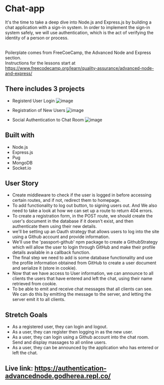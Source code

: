 # Chat-app
It's the time to take a deep dive into Node.js and Express.js by building a chat application with a sign-in system.
In order to implement the sign-in system safely, we will use authentication, which is the act of verifying the identity of a person or process.

<br>Poilerplate comes from FreeCoeCamp, the Advanced Node and Express section. 
<br>Instructions for the lessons start at https://www.freecodecamp.org/learn/quality-assurance/advanced-node-and-express/


## There includes 3 projects
- Registerd User Login
![image](https://user-images.githubusercontent.com/99662300/172035670-8f7d8a59-0403-4d2b-8e9a-6116497ac229.png)

- Registration of New Users
![image](https://user-images.githubusercontent.com/99662300/172035678-a447c432-3134-4c49-8350-6308e6f20818.png)

- Social Authentication to Chat Room
![image](https://user-images.githubusercontent.com/99662300/172035682-72b504d6-f301-4931-9eda-f111a11f63ce.png)


## Built with
- Node.js
- Express.js
- Pug
- MongoDB
- Socket.io


## User Story
- Create middleware to check if the user is logged in before accessing certain routes, and if not, redirect them to homepage.
- To add functionality to log out button, to signing users out. And We also need to take a look at how we can set up a route to return 404 errors.
- To create a registration form, in the POST route, we should create the user's document in the database if it doesn't exist, and then authenticate them using their new details.
- we'll be setting up an Oauth strategy that allows users to log into the site using a Github account and provide information.
- We'll use the 'passport-github' npm package to create a GithubStrategy which will allow the user to login through GitHub and make their profile details available in a callback function.
- The final step we need to add is some database functionality and use the profile information obtained from GitHub to create a user document and serialize it (store in cookie).
- Now that we have access to User information, we can announce to all clients the users that have entered and left the chat, using their name retrieved from cookie.
- To be able to emit and receive chat messages that all clients can see. We can do this by emitting the message to the server, and letting the server emit it to all clients.


## Stretch Goals
- As a registered user, they can login and logout.
- As a user, they can register then logging in as the new user.
- As a user, they can login using a Github account into the chat room. Send and display massages to all online users.
- As a user, they can be announced by the application who has entered or left the chat.

## Live link: https://authentication-advancednode.godherea.repl.co/
